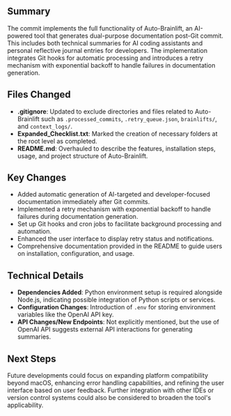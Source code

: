 ## Summary
The commit implements the full functionality of Auto-Brainlift, an AI-powered tool that generates dual-purpose documentation post-Git commit. This includes both technical summaries for AI coding assistants and personal reflective journal entries for developers. The implementation integrates Git hooks for automatic processing and introduces a retry mechanism with exponential backoff to handle failures in documentation generation.

## Files Changed
- **.gitignore**: Updated to exclude directories and files related to Auto-Brainlift such as `.processed_commits`, `.retry_queue.json`, `brainlifts/`, and `context_logs/`.
- **Expanded_Checklist.txt**: Marked the creation of necessary folders at the root level as completed.
- **README.md**: Overhauled to describe the features, installation steps, usage, and project structure of Auto-Brainlift.

## Key Changes
- Added automatic generation of AI-targeted and developer-focused documentation immediately after Git commits.
- Implemented a retry mechanism with exponential backoff to handle failures during documentation generation.
- Set up Git hooks and cron jobs to facilitate background processing and automation.
- Enhanced the user interface to display retry status and notifications.
- Comprehensive documentation provided in the README to guide users on installation, configuration, and usage.

## Technical Details
- **Dependencies Added**: Python environment setup is required alongside Node.js, indicating possible integration of Python scripts or services.
- **Configuration Changes**: Introduction of `.env` for storing environment variables like the OpenAI API key.
- **API Changes/New Endpoints**: Not explicitly mentioned, but the use of OpenAI API suggests external API interactions for generating summaries.

## Next Steps
Future developments could focus on expanding platform compatibility beyond macOS, enhancing error handling capabilities, and refining the user interface based on user feedback. Further integration with other IDEs or version control systems could also be considered to broaden the tool's applicability.